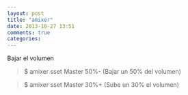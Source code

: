 ```yaml
---
layout: post
title: "amixer"
date: 2013-10-27 13:51
comments: true
categories: 
---
```

Bajar el volumen

>$ amixer sset Master 50%-   (Bajar un 50% del volumen)

>$ amixer sset Master 30%+  (Sube un 30% el volumen)

